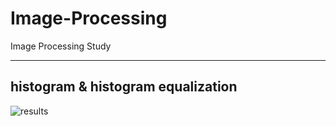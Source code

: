 # Image-Processing
Image Processing Study

----------
## histogram & histogram equalization
![results](https://user-images.githubusercontent.com/77837913/145326981-e6ccd4cf-82f6-433d-9a50-3a90f00900a9.png)
